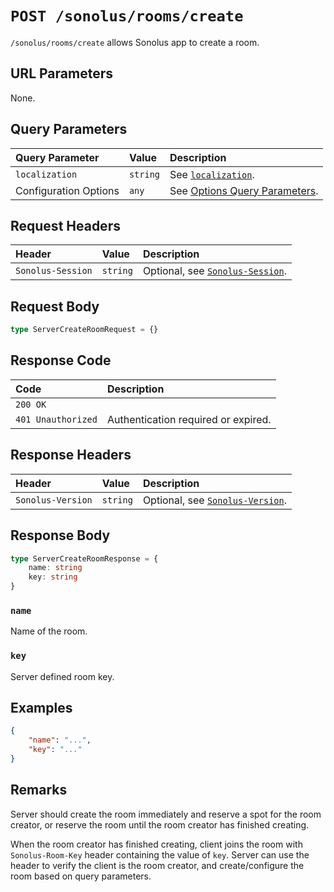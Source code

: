 # `POST /sonolus/rooms/create`

`/sonolus/rooms/create` allows Sonolus app to create a room.

## URL Parameters

None.

## Query Parameters

| Query Parameter       | Value    | Description                                                                   |
| :-------------------- | :------- | :---------------------------------------------------------------------------- |
| `localization`        | `string` | See [`localization`](../query-parameters/localization).                       |
| Configuration Options | `any`    | See [Options Query Parameters](../query-parameters/options-query-parameters). |

## Request Headers

| Header            | Value    | Description                                                    |
| :---------------- | :------- | :------------------------------------------------------------- |
| `Sonolus-Session` | `string` | Optional, see [`Sonolus-Session`](../headers/sonolus-session). |

## Request Body

```ts
type ServerCreateRoomRequest = {}
```

## Response Code

| Code               | Description                         |
| :----------------- | :---------------------------------- |
| `200 OK`           |                                     |
| `401 Unauthorized` | Authentication required or expired. |

## Response Headers

| Header            | Value    | Description                                                    |
| :---------------- | :------- | :------------------------------------------------------------- |
| `Sonolus-Version` | `string` | Optional, see [`Sonolus-Version`](../headers/sonolus-version). |

## Response Body

```ts
type ServerCreateRoomResponse = {
    name: string
    key: string
}
```

### `name`

Name of the room.

### `key`

Server defined room key.

## Examples

```json
{
    "name": "...",
    "key": "..."
}
```

## Remarks

Server should create the room immediately and reserve a spot for the room creator, or reserve the room until the room creator has finished creating.

When the room creator has finished creating, client joins the room with `Sonolus-Room-Key` header containing the value of `key`. Server can use the header to verify the client is the room creator, and create/configure the room based on query parameters.
